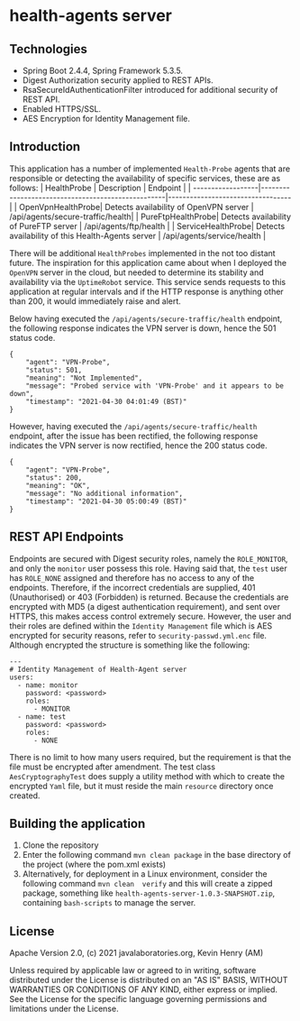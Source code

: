 # health-agents server

## Technologies
* Spring Boot 2.4.4, Spring Framework 5.3.5.
* Digest Authorization security applied to REST APIs.
* RsaSecureIdAuthenticationFilter introduced for additional security of REST API.  
* Enabled HTTPS/SSL.
* AES Encryption for Identity Management file.

## Introduction
This application has a number of implemented `Health-Probe` agents that are
responsible or detecting the availability of specific services, these are as follows:
| HealthProbe       | Description                                       | Endpoint                         |
| ------------------|---------------------------------------------------|----------------------------------|
| OpenVpnHealthProbe| Detects availability of OpenVPN server            | /api/agents/secure-traffic/health|
| PureFtpHealthProbe| Detects availability of PureFTP server            | /api/agents/ftp/health           |
| ServiceHealthProbe| Detects availability of this Health-Agents server | /api/agents/service/health       |

There will be additional `HealthProbes` implemented in the not too distant future. The inspiration for
this application came about when I deployed the `OpenVPN` server in the cloud, but needed to determine
its stability and availability via the `UptimeRobot` service. This service sends requests to this application
at regular intervals and if the HTTP response is anything other than 200, it would immediately raise
and alert.

Below having executed the `/api/agents/secure-traffic/health` endpoint, the following response
indicates the VPN server is down, hence the 501 status code.
```
{
    "agent": "VPN-Probe",
    "status": 501,
    "meaning": "Not Implemented",
    "message": "Probed service with 'VPN-Probe' and it appears to be down",
    "timestamp": "2021-04-30 04:01:49 (BST)"
}
```
However, having executed the `/api/agents/secure-traffic/health` endpoint, after the issue has been 
rectified, the following response indicates the VPN server is now rectified, hence the 200 status code.
```
{
    "agent": "VPN-Probe",
    "status": 200,
    "meaning": "OK",
    "message": "No additional information",
    "timestamp": "2021-04-30 05:00:49 (BST)"
}
```
## REST API Endpoints
Endpoints are secured with Digest security roles, namely the `ROLE_MONITOR`, and only the `monitor` user
possess this role. Having said that, the `test` user has `ROLE_NONE` assigned and therefore has no access
to any of the endpoints. Therefore, if the incorrect credentials are supplied, 401 (Unauthorised) or 
403 (Forbidden) is returned. Because the credentials are encrypted with MD5 (a digest authentication 
requirement), and sent over HTTPS, this makes access control extremely secure. However, the user and their 
roles are defined within the `Identity Management` file which is AES encrypted for security reasons, refer 
to `security-passwd.yml.enc` file. Although encrypted the structure is something like the following:
```
---
# Identity Management of Health-Agent server
users:
  - name: monitor
    password: <password>
    roles:
      - MONITOR
  - name: test
    password: <password>
    roles:
      - NONE
```
There is no limit to how many users required, but the requirement is that the file must be encrypted after 
amendment. The test class `AesCryptographyTest` does supply a utility method with which to create
the encrypted `Yaml` file, but it must reside the main `resource` directory once created.

## Building the application
1. Clone the repository
2. Enter the following command `mvn clean package` in the base directory of the project (where the 
   pom.xml exists)
3. Alternatively, for deployment in a Linux environment, consider the following command `mvn clean 
   verify` and this will create a zipped package, something like `health-agents-server-1.0.3-SNAPSHOT.zip`,
   containing `bash-scripts` to manage the server. 

## License
Apache Version 2.0, (c) 2021 javalaboratories.org, Kevin Henry (AM)

Unless required by applicable law or agreed to in writing, software distributed under the License is 
distributed on an "AS IS" BASIS, WITHOUT WARRANTIES OR CONDITIONS OF ANY KIND, either express or implied. 
See the License for the specific language governing permissions and limitations under the License.
